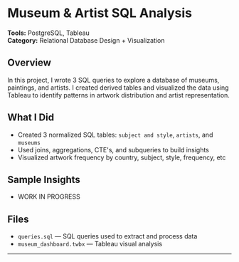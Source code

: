 # Museum & Artist SQL Analysis

**Tools:** PostgreSQL, Tableau  
**Category:** Relational Database Design + Visualization

## Overview

In this project, I wrote 3 SQL queries to explore a database of museums, paintings, and artists. I created derived tables and visualized the data using Tableau to identify patterns in artwork distribution and artist representation.

## What I Did

- Created 3 normalized SQL tables: `subject and style`, `artists`, and `museums`
- Used joins, aggregations, CTE's, and subqueries to build insights
- Visualized artwork frequency by country, subject, style, frequency, etc

## Sample Insights

- WORK IN PROGRESS

## Files

- `queries.sql` — SQL queries used to extract and process data
- `museum_dashboard.twbx` — Tableau visual analysis

---
